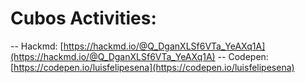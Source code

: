 # Cubos Activities: 
 -- Hackmd: [https://hackmd.io/@Q_DganXLSf6VTa_YeAXq1A](https://hackmd.io/@Q_DganXLSf6VTa_YeAXq1A) 
 -- Codepen: [https://codepen.io/luisfelipesena](https://codepen.io/luisfelipesena)

